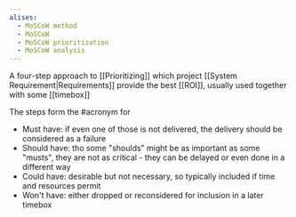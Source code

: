```yaml
---
alises:
  - MoSCoW method
  - MoSCoW
  - MoSCoW prioritization
  - MoSCoW analysis
---
```

A four-step approach to [[Prioritizing]] which project [[System Requirement|Requirements]] provide the best [[ROI]], usually used together with some [[timebox]]

The steps form the #acronym for
- Must have: if even one of those is not delivered, the delivery should be considered as a failure
- Should have: tho some "shoulds" might be as important as some "musts", they are not as critical - they can be delayed or even done in a different way
- Could have: desirable but not necessary, so typically included if time and resources permit
- Won't have: either dropped or reconsidered for inclusion in a later timebox